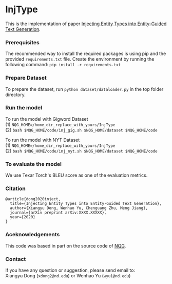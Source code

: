 # InjType

This is the implementation of paper [Injecting Entity Types into Entity-Guided Text Generation](https://arxiv.org/abs/2009.13401).

### Prerequisites
The recommended way to install the required packages is using pip and the provided `requirements.txt` file. Create the environment by running the following command: `pip install -r requirements.txt`

### Prepare Dataset
To prepare the dataset, run `python dataset/dataloader.py` in the top folder directory.

### Run the model
To run the model with Gigword Dataset <br>
(1) `NQG_HOME=/home_dir_replace_with_yours/InjType` <br>
(2) `bash $NQG_HOME/code/inj_gig.sh $NQG_HOME/dataset $NQG_HOME/code` <br>

To run the model with NYT Dataset <br>
(1) `NQG_HOME=/home_dir_replace_with_yours/InjType` <br>
(2) `bash $NQG_HOME/code/inj_nyt.sh $NQG_HOME/dataset $NQG_HOME/code`

### To evaluate the model
We use Texar Torch's BLEU score as one of the evaluation metrics.

### Citation

```
@article{dong2020inject,
  title={Injecting Entity Types into Entity-Guided Text Generation},
  author={Xiangyu Dong, Wenhao Yu, Chenguang Zhu, Meng Jiang},
  journal={arXiv preprint arXiv:XXXX.XXXXX},
  year={2020}
}
```

### Aceknowledgements
This code was based in part on the source code of [NQG](https://github.com/magic282/NQG).



### Contact
If you have any question or suggestion, please send email to: \
Xiangyu Dong (```xdong2@nd.edu```) or Wenhao Yu (```wyu1@nd.edu```)